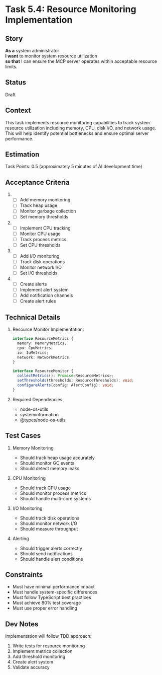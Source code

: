# Task 5.4: Resource Monitoring Implementation

## Story

**As a** system administrator\
**I want** to monitor system resource utilization\
**so that** I can ensure the MCP server operates within acceptable resource limits.

## Status

Draft

## Context

This task implements resource monitoring capabilities to track system resource utilization including memory, CPU, disk I/O, and network usage. This will help identify potential bottlenecks and ensure optimal server performance.

## Estimation

Task Points: 0.5 (approximately 5 minutes of AI development time)

## Acceptance Criteria

1. - [ ] Add memory monitoring
   - [ ] Track heap usage
   - [ ] Monitor garbage collection
   - [ ] Set memory thresholds
2. - [ ] Implement CPU tracking
   - [ ] Monitor CPU usage
   - [ ] Track process metrics
   - [ ] Set CPU thresholds
3. - [ ] Add I/O monitoring
   - [ ] Track disk operations
   - [ ] Monitor network I/O
   - [ ] Set I/O thresholds
4. - [ ] Create alerts
   - [ ] Implement alert system
   - [ ] Add notification channels
   - [ ] Create alert rules

## Technical Details

1. Resource Monitor Implementation:

   ```typescript
   interface ResourceMetrics {
     memory: MemoryMetrics;
     cpu: CpuMetrics;
     io: IoMetrics;
     network: NetworkMetrics;
   }

   interface ResourceMonitor {
     collectMetrics(): Promise<ResourceMetrics>;
     setThresholds(thresholds: ResourceThresholds): void;
     configureAlerts(config: AlertConfig): void;
   }
   ```

2. Required Dependencies:
   - node-os-utils
   - systeminformation
   - @types/node-os-utils

## Test Cases

1. Memory Monitoring

   - Should track heap usage accurately
   - Should monitor GC events
   - Should detect memory leaks

2. CPU Monitoring

   - Should track CPU usage
   - Should monitor process metrics
   - Should handle multi-core systems

3. I/O Monitoring

   - Should track disk operations
   - Should monitor network I/O
   - Should measure throughput

4. Alerting
   - Should trigger alerts correctly
   - Should send notifications
   - Should handle alert conditions

## Constraints

- Must have minimal performance impact
- Must handle system-specific differences
- Must follow TypeScript best practices
- Must achieve 80% test coverage
- Must use proper error handling

## Dev Notes

Implementation will follow TDD approach:

1. Write tests for resource monitoring
2. Implement metrics collection
3. Add threshold monitoring
4. Create alert system
5. Validate accuracy
